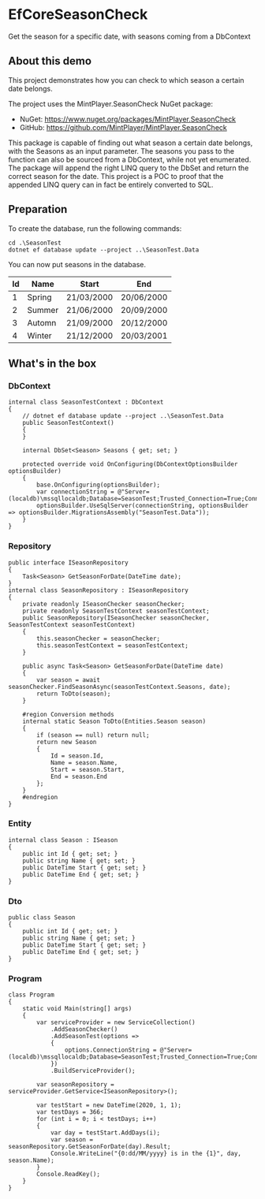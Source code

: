 # EfCoreSeasonCheck
Get the season for a specific date, with seasons coming from a DbContext

## About this demo
This project demonstrates how you can check to which season a certain date belongs.

The project uses the MintPlayer.SeasonCheck NuGet package:
- NuGet: https://www.nuget.org/packages/MintPlayer.SeasonCheck
- GitHub: https://github.com/MintPlayer/MintPlayer.SeasonCheck

This package is capable of finding out what season a certain date belongs, with the Seasons as an input parameter.
The seasons you pass to the function can also be sourced from a DbContext, while not yet enumerated.
The package will append the right LINQ query to the DbSet<Season> and return the correct season for the date.
This project is a POC to proof that the appended LINQ query can in fact be entirely converted to SQL.

## Preparation
To create the database, run the following commands:

    cd .\SeasonTest
    dotnet ef database update --project ..\SeasonTest.Data

You can now put seasons in the database.

| Id | Name   | Start      | End        |
|----|--------|------------|------------|
|  1 | Spring | 21/03/2000 | 20/06/2000 |
|  2 | Summer | 21/06/2000 | 20/09/2000 |
|  3 | Automn | 21/09/2000 | 20/12/2000 |
|  4 | Winter | 21/12/2000 | 20/03/2001 |

## What's in the box
### DbContext

    internal class SeasonTestContext : DbContext
    {
        // dotnet ef database update --project ..\SeasonTest.Data
        public SeasonTestContext()
        {
        }

        internal DbSet<Season> Seasons { get; set; }

        protected override void OnConfiguring(DbContextOptionsBuilder optionsBuilder)
        {
            base.OnConfiguring(optionsBuilder);
            var connectionString = @"Server=(localdb)\mssqllocaldb;Database=SeasonTest;Trusted_Connection=True;ConnectRetryCount=0";
            optionsBuilder.UseSqlServer(connectionString, optionsBuilder => optionsBuilder.MigrationsAssembly("SeasonTest.Data"));
        }
    }

### Repository

    public interface ISeasonRepository
    {
        Task<Season> GetSeasonForDate(DateTime date);
    }
    internal class SeasonRepository : ISeasonRepository
    {
        private readonly ISeasonChecker seasonChecker;
        private readonly SeasonTestContext seasonTestContext;
        public SeasonRepository(ISeasonChecker seasonChecker, SeasonTestContext seasonTestContext)
        {
            this.seasonChecker = seasonChecker;
            this.seasonTestContext = seasonTestContext;
        }

        public async Task<Season> GetSeasonForDate(DateTime date)
        {
            var season = await seasonChecker.FindSeasonAsync(seasonTestContext.Seasons, date);
            return ToDto(season);
        }

        #region Conversion methods
        internal static Season ToDto(Entities.Season season)
        {
            if (season == null) return null;
            return new Season
            {
                Id = season.Id,
                Name = season.Name,
                Start = season.Start,
                End = season.End
            };
        }
        #endregion
    }

### Entity

    internal class Season : ISeason
    {
        public int Id { get; set; }
        public string Name { get; set; }
        public DateTime Start { get; set; }
        public DateTime End { get; set; }
    }

### Dto

    public class Season
    {
        public int Id { get; set; }
        public string Name { get; set; }
        public DateTime Start { get; set; }
        public DateTime End { get; set; }
    }

### Program

    class Program
    {
        static void Main(string[] args)
        {
            var serviceProvider = new ServiceCollection()
                .AddSeasonChecker()
                .AddSeasonTest(options =>
                {
                    options.ConnectionString = @"Server=(localdb)\mssqllocaldb;Database=SeasonTest;Trusted_Connection=True;ConnectRetryCount=0";
                })
                .BuildServiceProvider();

            var seasonRepository = serviceProvider.GetService<ISeasonRepository>();
            
            var testStart = new DateTime(2020, 1, 1);
            var testDays = 366;
            for (int i = 0; i < testDays; i++)
            {
                var day = testStart.AddDays(i);
                var season = seasonRepository.GetSeasonForDate(day).Result;
                Console.WriteLine("{0:dd/MM/yyyy} is in the {1}", day, season.Name);
            }
            Console.ReadKey();
        }
    }
